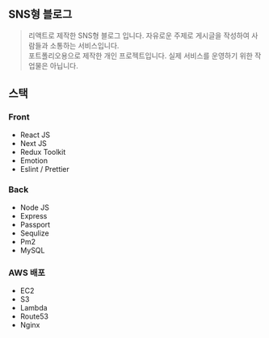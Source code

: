 ## SNS형 블로그
>리액트로 제작한 SNS형 블로그 입니다. 자유로운 주제로 게시글을 작성하여 사람들과 소통하는 서비스입니다.  
포트폴리오용으로 제작한 개인 프로젝트입니다. 실제 서비스를 운영하기 위한 작업물은 아닙니다.

## 스택

### Front
- React JS
- Next JS
- Redux Toolkit
- Emotion
- Eslint / Prettier

### Back
- Node JS
- Express
- Passport
- Sequlize
- Pm2
- MySQL

### AWS 배포
- EC2
- S3
- Lambda
- Route53
- Nginx
